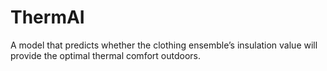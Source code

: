 # ThermAI
A model that predicts whether the clothing ensemble’s insulation value will provide the optimal thermal comfort outdoors.
